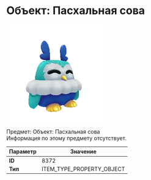 # Объект: Пасхальная сова

![Item Image](../img/8372.webp?raw=true)

Предмет: Объект: Пасхальная сова<br>Информация по этому предмету отсутствует.


| Параметр | Значение |
|----------|----------|
| **ID** | 8372 |
| **Тип** | ITEM_TYPE_PROPERTY_OBJECT |

